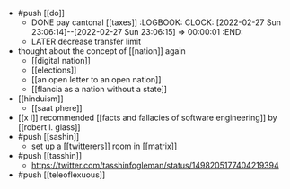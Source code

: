 - #push [[do]]
	- DONE pay cantonal [[taxes]]
	  :LOGBOOK:
	  CLOCK: [2022-02-27 Sun 23:06:14]--[2022-02-27 Sun 23:06:15] =>  00:00:01
	  :END:
	- LATER decrease transfer limit
- thought about the concept of [[nation]] again
	- [[digital nation]]
	- [[elections]]
	- [[an open letter to an open nation]]
	- [[flancia as a nation without a state]]
- [[hinduism]]
	- [[saat phere]]
- [[x l]] recommended [[facts and fallacies of software engineering]] by [[robert l. glass]]
- #push [[sashin]]
	- set up a [[twitterers]] room in [[matrix]]
- #push [[tasshin]]
	- https://twitter.com/tasshinfogleman/status/1498205177404219394
- #push [[teleoflexuous]]